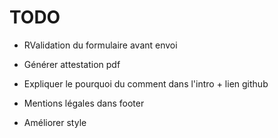# TODO

* RValidation du formulaire avant envoi

* Générer attestation pdf

* Expliquer le pourquoi du comment dans l'intro + lien github

* Mentions légales dans footer

* Améliorer style